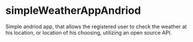 # simpleWeatherAppAndriod
Simple andriod app, that allows the registered user to check the weather at his location, or location of his choosing, utilizing an open source API.
